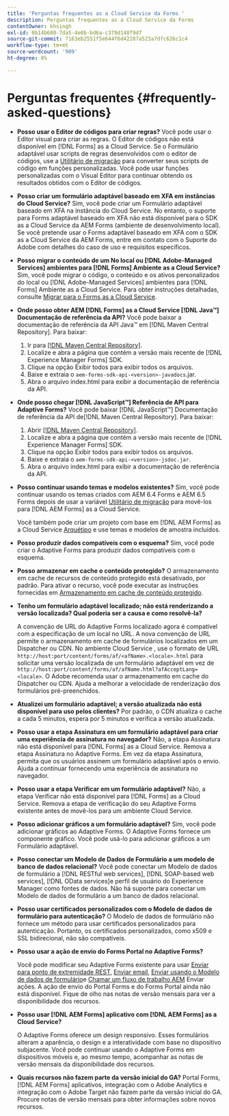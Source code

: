 ```yaml
---
title: 'Perguntas frequentes as a Cloud Service da Forms '
description: Perguntas frequentes as a Cloud Service da Forms
contentOwner: khsingh
exl-id: 0b14b680-7da5-4e0b-bd6a-c379d148f9d7
source-git-commit: 7163eb2551f5e644f6d42287a523a7dfc626c1c4
workflow-type: tm+mt
source-wordcount: '909'
ht-degree: 0%

---
```


# Perguntas frequentes {#frequently-asked-questions}

* **Posso usar o Editor de códigos para criar regras?**
Você pode usar o Editor visual para criar as regras. O Editor de códigos não está disponível em [!DNL Forms] as a Cloud Service. Se o Formulário adaptável usar scripts de regras desenvolvidos com o editor de códigos, use a [Utilitário de migração](migrate-to-forms-as-a-cloud-service.md) para converter seus scripts de código em funções personalizadas. Você pode usar funções personalizadas com o Visual Editor para continuar obtendo os resultados obtidos com o Editor de códigos.

* **Posso criar um formulário adaptável baseado em XFA em instâncias do Cloud Service?**
Sim, você pode criar um Formulário adaptável baseado em XFA na instância do Cloud Service. No entanto, o suporte para Forms adaptável baseado em XFA não está disponível para o SDK as a Cloud Service da AEM Forms (ambiente de desenvolvimento local). Se você pretende usar o Forms adaptável baseado em XFA com o SDK as a Cloud Service da AEM Forms, entre em contato com o Suporte do Adobe com detalhes do caso de uso e requisitos específicos.

<!-- * **Can I use an XDP as a Document of Record (DoR) template? Is Forms Designer included in AEM Forms as a Cloud Service license?** 

  Yes, you can use an XDP as a Document of Record template on Cloud Service instances. However, support to use XDP as a Document of Record template is not available for AEM Forms as a Cloud Service SDK (Local development environment). -->

* **Posso migrar o conteúdo de um No local ou [!DNL Adobe-Managed Services] ambientes para [!DNL Forms] Ambiente as a Cloud Service?**
Sim, você pode migrar o código, o conteúdo e os ativos personalizados do local ou [!DNL Adobe-Managed Services] ambientes para [!DNL Forms] Ambiente as a Cloud Service. Para obter instruções detalhadas, consulte [Migrar para o Forms as a Cloud Service](migrate-to-forms-as-a-cloud-service.md).

<!-- You can use package manager or Experience Manager UI to [export and import Forms and related assets](import-export-forms-templates.md), use the migration utility to make your existing assets compatible with [!DNL Forms] as a Cloud Service, use the [Best Practices Analyzer](https://experienceleague.adobe.com/docs/experience-manager-cloud-service/moving/cloud-migration/best-practices-analyzer/overview-best-practices-analyzer.html?lang=en#best-practices-analyzer) tool to find the features and APIs that require changes and updated before migration, and use the [Content Transfer Tools](https://docs.adobe.com/content/help/en/experience-manager-cloud-service/moving/home.html) to move your custom code without refactoring it. -->

* **Onde posso obter AEM [!DNL Forms] as a Cloud Service [!DNL Java™] Documentação de referência da API?**
Você pode baixar a documentação de referência da API Java™ em [!DNL Maven Central Repository]. Para baixar:
   1. Ir para [[!DNL Maven Central Repository]](https://mvnrepository.com/artifact/com.adobe.aem/aem-forms-sdk-api).
   1. Localize e abra a página que contém a versão mais recente de [!DNL Experience Manager Forms] SDK.
   1. Clique na opção Exibir todos para exibir todos os arquivos.
   1. Baixe e extraia o `aem-forms-sdk-api-<version>-javadocs`.jar.
   1. Abra o arquivo index.html para exibir a documentação de referência da API.

* **Onde posso chegar [!DNL JavaScript™] Referência de API para Adaptive Forms?**
Você pode baixar [!DNL JavaScript™] Documentação de referência da API de[!DNL  Maven Central Repository]. Para baixar:
   1. Abrir [[!DNL Maven Central Repository]](https://mvnrepository.com/artifact/com.adobe.aem/aem-forms-sdk-api).
   1. Localize e abra a página que contém a versão mais recente de [!DNL Experience Manager Forms] SDK.
   1. Clique na opção Exibir todos para exibir todos os arquivos.
   1. Baixe e extraia o `aem-forms-sdk-api-<version>-jsdoc.jar`.
   1. Abra o arquivo index.html para exibir a documentação de referência da API.

* **Posso continuar usando temas e modelos existentes?**
Sim, você pode continuar usando os temas criados com AEM 6.4 Forms e AEM 6.5 Forms depois de usar a variável [Utilitário de migração](migrate-to-forms-as-a-cloud-service.md) para movê-los para [!DNL AEM Forms] as a Cloud Service.

   Você também pode criar um projeto com base em [!DNL AEM Forms] as a Cloud Service [Arquétipo](setup-local-development-environment.md#forms-cloud-service-local-development-environment) e use temas e modelos de amostra incluídos.

* **Posso produzir dados compatíveis com o esquema?**
Sim, você pode criar o Adaptive Forms para produzir dados compatíveis com o esquema.

<!-- * **Can I pass custom parameters to the prefill service?**
Custom parameters are planned for an upcoming release. -->

* **Posso armazenar em cache o conteúdo protegido?**
O armazenamento em cache de recursos de conteúdo protegido está desativado, por padrão. Para ativar o recurso, você pode executar as instruções fornecidas em [Armazenamento em cache de conteúdo protegido](https://experienceleague.adobe.com/docs/experience-manager-dispatcher/using/configuring/permissions-cache.html).

* **Tenho um formulário adaptável localizado; não está renderizando a versão localizada? Qual poderia ser a causa e como resolvê-la?**

   A convenção de URL do Adaptive Forms localizado agora é compatível com a especificação de um local no URL. A nova convenção de URL permite o armazenamento em cache de formulários localizados em um Dispatcher ou CDN. No ambiente Cloud Service , use o formato de URL `http://host:port/content/forms/af/<afName>.<locale>.html` para solicitar uma versão localizada de um formulário adaptável em vez de `http://host:port/content/forms/af/afName.html?afAcceptLang=<locale>`. O Adobe recomenda usar o armazenamento em cache do Dispatcher ou CDN. Ajuda a melhorar a velocidade de renderização dos formulários pré-preenchidos.

* **Atualizei um formulário adaptável; a versão atualizada não está disponível para uso pelos clientes?**
Por padrão, o CDN atualiza o cache a cada 5 minutos, espera por 5 minutos e verifica a versão atualizada.

* **Posso usar a etapa Assinatura em um formulário adaptável para criar uma experiência de assinatura no navegador?**
Não, a etapa Assinatura não está disponível para [!DNL Forms] as a Cloud Service. Remova a etapa Assinatura no Adaptive Forms. Em vez da etapa Assinatura, permita que os usuários assinem um formulário adaptável após o envio. Ajuda a continuar fornecendo uma experiência de assinatura no navegador.

* **Posso usar a etapa Verificar em um formulário adaptável?**
Não, a etapa Verificar não está disponível para [!DNL Forms] as a Cloud Service. Remova a etapa de verificação do seu Adaptive Forms existente antes de movê-los para um ambiente Cloud Service.

* **Posso adicionar gráficos a um formulário adaptável?**
Sim, você pode adicionar gráficos ao Adaptive Forms. O Adaptive Forms fornece um componente gráfico. Você pode usá-lo para adicionar gráficos a um Formulário adaptável.

* **Posso conectar um Modelo de Dados de Formulário a um modelo de banco de dados relacional?**
Você pode conectar um Modelo de dados de formulário a [!DNL RESTful web services], [!DNL SOAP-based web services], [!DNL OData services]e perfil de usuário do Experience Manager como fontes de dados. Não há suporte para conectar um Modelo de dados de formulário a um banco de dados relacional.

* **Posso usar certificados personalizados com o Modelo de dados de formulário para autenticação?**
O Modelo de dados de formulário não fornece um método para usar certificados personalizados para autenticação. Portanto, os certificados personalizados, como x509 e SSL bidirecional, não são compatíveis.

* **Posso usar a ação de envio do Forms Portal no Adaptive Forms?**

   Você pode modificar seu Adaptive Forms existente para usar [Enviar para ponto de extremidade REST](configuring-submit-actions.md#submit-to-rest-endpoint), [Enviar email](configuring-submit-actions.md#send-email), [Enviar usando o Modelo de dados de formulário](configuring-submit-actions.md#submit-using-form-data-model)e [Chamar um fluxo de trabalho AEM](configuring-submit-actions.md#invoke-an-aem-workflow) Enviar ações. A ação de envio do Portal Forms e do Forms Portal ainda não está disponível. Fique de olho nas notas de versão mensais para ver a disponibilidade dos recursos.

* **Posso usar [!DNL AEM Forms] aplicativo com [!DNL AEM Forms] as a Cloud Service?**

   O Adaptive Forms oferece um design responsivo. Esses formulários alteram a aparência, o design e a interatividade com base no dispositivo subjacente. Você pode continuar usando o Adaptive Forms em dispositivos móveis e, ao mesmo tempo, acompanhar as notas de versão mensais da disponibilidade dos recursos.

* **Quais recursos não fazem parte da versão inicial do GA?**
Portal Forms, [!DNL AEM Forms] aplicativos, integração com o Adobe Analytics e integração com o Adobe Target não fazem parte da versão inicial do GA. Procure notas de versão mensais para obter informações sobre novos recursos.
